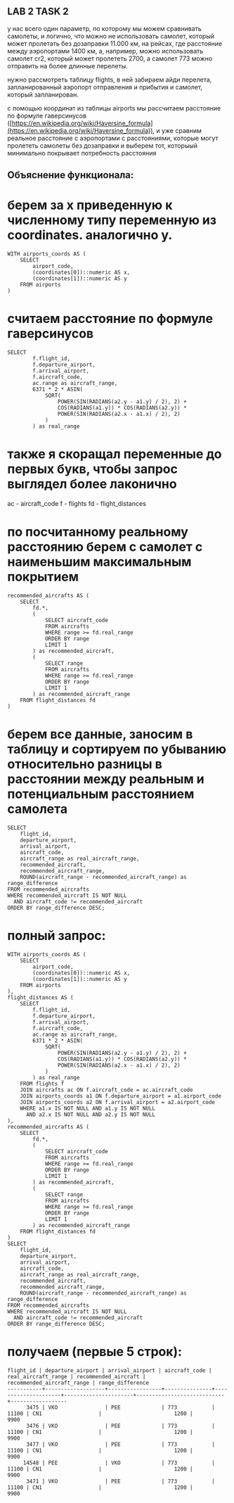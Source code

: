 ## LAB 2 TASK 2 ##
у нас всего один параметр, по которому мы можем сравнивать самолеты, и логично, что можно не использовать самолет, который может пролетать без дозаправки 11.000 км, 
на рейсах, где расстояние между аэропортами 1400 км, а, например, можно использовать самолет cr2, который может пролететь 2700, а самолет 773 можно отправить на более
длинные перелеты.


нужно рассмотреть таблицу flights, в ней забираем айди перелета, запланированный аэропорт отправления и прибытия и самолет, который запланирован. 


с помощью координат из таблицы airports мы рассчитаем расстояние по формуле гаверсинусов ([https://en.wikipedia.org/wiki/Haversine_formula](https://en.wikipedia.org/wiki/Haversine_formula)),
и уже сравним реальное расстояние с аэропортами с расстояниями, которые могут пролететь самолеты без дозаправки и выберем тот, которыый минимально покрывает потребность расстояния

## Объяснение функционала: ##

# берем за x приведенную к численному типу переменную из coordinates. аналогично y. #


```
WITH airports_coords AS (
    SELECT 
        airport_code,
        (coordinates[0])::numeric AS x,
        (coordinates[1])::numeric AS y
    FROM airports
)
```

# считаем расстояние по формуле гаверсинусов # 
```
SELECT 
        f.flight_id,
        f.departure_airport,
        f.arrival_airport,
        f.aircraft_code,
        ac.range as aircraft_range,
        6371 * 2 * ASIN(
            SQRT(
                POWER(SIN(RADIANS(a2.y - a1.y) / 2), 2) +
                COS(RADIANS(a1.y)) * COS(RADIANS(a2.y)) *
                POWER(SIN(RADIANS(a2.x - a1.x) / 2), 2)
            )
        ) as real_range
```

# также я скоращал переменные до первых букв, чтобы запрос выглядел более лаконично #

ac - aircraft_code
f - flights 
fd - flight_distances



# по посчитанному реальному расстоянию берем с самолет с наименьшим максимальным покрытием #
```
recommended_aircrafts AS (
    SELECT 
        fd.*,
        (
            SELECT aircraft_code 
            FROM aircrafts 
            WHERE range >= fd.real_range 
            ORDER BY range
            LIMIT 1
        ) as recommended_aircraft,
        (
            SELECT range 
            FROM aircrafts 
            WHERE range >= fd.real_range 
            ORDER BY range
            LIMIT 1
        ) as recommended_aircraft_range
    FROM flight_distances fd
)
```

# берем все данные, заносим в таблицу и сортируем по убыванию относительно разницы в расстоянии между реальным и потенциальным расстоянием самолета #
```
SELECT 
    flight_id,
    departure_airport,
    arrival_airport,
    aircraft_code,
    aircraft_range as real_aircraft_range,
    recommended_aircraft,
    recommended_aircraft_range,
    ROUND(aircraft_range - recommended_aircraft_range) as range_difference
FROM recommended_aircrafts
WHERE recommended_aircraft IS NOT NULL
  AND aircraft_code != recommended_aircraft
ORDER BY range_difference DESC;
```

# полный запрос: #
```
WITH airports_coords AS (
    SELECT 
        airport_code,
        (coordinates[0])::numeric AS x,
        (coordinates[1])::numeric AS y
    FROM airports
),
flight_distances AS (
    SELECT 
        f.flight_id,
        f.departure_airport,
        f.arrival_airport,
        f.aircraft_code,
        ac.range as aircraft_range,
        6371 * 2 * ASIN(
            SQRT(
                POWER(SIN(RADIANS(a2.y - a1.y) / 2), 2) +
                COS(RADIANS(a1.y)) * COS(RADIANS(a2.y)) *
                POWER(SIN(RADIANS(a2.x - a1.x) / 2), 2)
            )
        ) as real_range
    FROM flights f
    JOIN aircrafts ac ON f.aircraft_code = ac.aircraft_code
    JOIN airports_coords a1 ON f.departure_airport = a1.airport_code
    JOIN airports_coords a2 ON f.arrival_airport = a2.airport_code
    WHERE a1.x IS NOT NULL AND a1.y IS NOT NULL
      AND a2.x IS NOT NULL AND a2.y IS NOT NULL
),
recommended_aircrafts AS (
    SELECT 
        fd.*,
        (
            SELECT aircraft_code 
            FROM aircrafts 
            WHERE range >= fd.real_range 
            ORDER BY range
            LIMIT 1
        ) as recommended_aircraft,
        (
            SELECT range 
            FROM aircrafts 
            WHERE range >= fd.real_range 
            ORDER BY range
            LIMIT 1
        ) as recommended_aircraft_range
    FROM flight_distances fd
)
SELECT 
    flight_id,
    departure_airport,
    arrival_airport,
    aircraft_code,
    aircraft_range as real_aircraft_range,
    recommended_aircraft,
    recommended_aircraft_range,
    ROUND(aircraft_range - recommended_aircraft_range) as range_difference
FROM recommended_aircrafts
WHERE recommended_aircraft IS NOT NULL
  AND aircraft_code != recommended_aircraft
ORDER BY range_difference DESC;
```


# получаем (первые 5 строк): #
```
flight_id | departure_airport | arrival_airport | aircraft_code | real_aircraft_range | recommended_aircraft | recommended_aircraft_range | range_difference 
-----------+-------------------+-----------------+---------------+---------------------+----------------------+----------------------------+------------------
      3475 | VKO               | PEE             | 773           |               11100 | CN1                  |                       1200 |             9900
      3476 | VKO               | PEE             | 773           |               11100 | CN1                  |                       1200 |             9900
      3477 | VKO               | PEE             | 773           |               11100 | CN1                  |                       1200 |             9900
     14548 | PEE               | VKO             | 773           |               11100 | CN1                  |                       1200 |             9900
      3471 | VKO               | PEE             | 773           |               11100 | CN1                  |                       1200 |             9900
```

